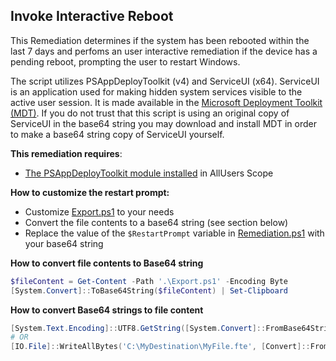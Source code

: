## Invoke Interactive Reboot
This Remediation determines if the system has been rebooted within the last 7 days and perfoms an user interactive remediation if the device has a pending reboot, prompting the user to restart Windows.

The script utilizes PSAppDeployToolkit (v4) and ServiceUI (x64). ServiceUI is an application used for making hidden system services visible to the active user session. It is made available in the [Microsoft Deployment Toolkit (MDT)](https://www.microsoft.com/en-us/download/details.aspx?id=54259). If you do not trust that this script is using an original copy of ServiceUI in the base64 string you may download and install MDT in order to make a base64 string copy of ServiceUI yourself.

**This remediation requires**:
- [The PSAppDeployToolkit module installed](../PSAppDeployToolkit%20v4%20Enablement/) in AllUsers  Scope

**How to customize the restart prompt:**
- Customize [Export.ps1](./Export.ps1) to your needs
- Convert the file contents to a base64 string (see section below)
- Replace the value of the `$RestartPrompt` variable in [Remediation.ps1](./Remediation.ps1) with your base64 string

**How to convert file contents to Base64 string**
``` PowerShell
$fileContent = Get-Content -Path '.\Export.ps1' -Encoding Byte
[System.Convert]::ToBase64String($fileContent) | Set-Clipboard
```

**How to convert Base64 strings to file content**
``` PowerShell
[System.Text.Encoding]::UTF8.GetString([System.Convert]::FromBase64String($MyBase64String)) | Set-Content -Path "C:\MyDestination\MyFile.fte" -Encoding UTF8
# OR
[IO.File]::WriteAllBytes('C:\MyDestination\MyFile.fte', [Convert]::FromBase64String($MyBase64String))
```